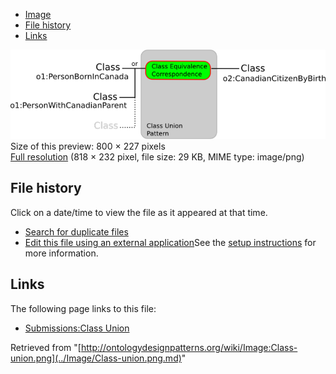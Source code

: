 * [Image](../Image/Class-union.png.md#file)
* [File history](../Image/Class-union.png.md#filehistory)
* [Links](../Image/Class-union.png.md#filelinks)

[![Image:Class-union.png](../images/thumb/5/53/Class-union.png/800px-Class-union.png)](../../images/5/53/Class-union.png)  
Size of this preview: 800 × 227 pixels  
[Full resolution](../../images/5/53/Class-union.png)‎ (818 × 232 pixel, file size: 29 KB, MIME type: image/png)

## File history

Click on a date/time to view the file as it appeared at that time.



  
* [Search for duplicate files](http://ontologydesignpatterns.org/wiki/Special:FileDuplicateSearch/Class-union.png "Special:FileDuplicateSearch/Class-union.png")
* [Edit this file using an external application](http://ontologydesignpatterns.org/wiki/index.php?title=Image:Class-union.png&action=edit&externaledit=true&mode=file "Image:Class-union.png")See the [setup instructions](http://www.mediawiki.org/wiki/Manual:External_editors "http://www.mediawiki.org/wiki/Manual:External_editors") for more information.

## Links



The following page links to this file:


* [Submissions:Class Union](../Submissions/Class_Union.md "Submissions:Class Union")


Retrieved from "[http://ontologydesignpatterns.org/wiki/Image:Class-union.png](../Image/Class-union.png.md)"